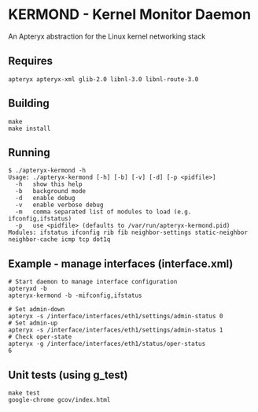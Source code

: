 
# KERMOND - Kernel Monitor Daemon
An Apteryx abstraction for the Linux kernel networking stack

## Requires
```
apteryx apteryx-xml glib-2.0 libnl-3.0 libnl-route-3.0
```

## Building
```
make
make install
```

## Running
```
$ ./apteryx-kermond -h
Usage: ./apteryx-kermond [-h] [-b] [-v] [-d] [-p <pidfile>]
  -h   show this help
  -b   background mode
  -d   enable debug
  -v   enable verbose debug
  -m   comma separated list of modules to load (e.g. ifconfig,ifstatus)
  -p   use <pidfile> (defaults to /var/run/apteryx-kermond.pid)
Modules: ifstatus ifconfig rib fib neighbor-settings static-neighbor neighbor-cache icmp tcp dot1q 
```

## Example - manage interfaces (interface.xml)
```
# Start daemon to manage interface configuration
apteryxd -b
apteryx-kermond -b -mifconfig,ifstatus

# Set admin-down
apteryx -s /interface/interfaces/eth1/settings/admin-status 0
# Set admin-up
apteryx -s /interface/interfaces/eth1/settings/admin-status 1
# Check oper-state
apteryx -g /interface/interfaces/eth1/status/oper-status
6
```

## Unit tests (using g_test)
```
make test
google-chrome gcov/index.html
```
